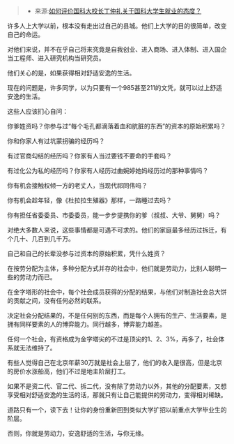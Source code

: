 
>- 来源:[如何评价国科大校长丁仲礼关于国科大学生就业的态度？](https://zhuanlan.zhihu.com/p/29422435)

许多人上大学以前，根本没有走出过自己的县城。他们上大学的目的很简单，改变自己的命运。

对他们来说，并不在乎自己将来究竟是自我创业、进入商场、进入体制、进入国企当工程师、进入研究机构当研究员。

他们关心的是，如果获得相对舒适安逸的生活。

现在的问题是，许多同学，以为只要有一个985甚至211的文凭，就可以过上舒适安逸的生活。

这些人应该扪心自问：

你爹姓资吗？你参与过“每个毛孔都滴落着血和肮脏的东西”的资本的原始积累吗？

你和你家人有过坑蒙拐骗的经历吗？

有过官商勾结的经历吗？你家有人当过要钱不要命的手套吗？

有过化公为私的经历吗？你家有人经历过曲婉婷她妈经历过的那种事情吗？

你有机会接触权倾一方的老丈人，当现代祁同伟吗？

你有机会趁年轻，像《杜拉拉生殖器》那样，一路睡过去吗？

你有担任省委委员、市委委员，能一步步提携你的爹（叔叔、大爷、舅舅）吗？

对绝大多数人来说，这些事情都是可遇不可求的。他们的家庭最多经历过拆迁，有个几十、几百到几千万。

自己和自己的长辈没参与过资本的原始积累，凭什么姓资？

在按劳分配为主体，多种分配方式并存的社会中，他们就是劳动力，比别人聪明一些的劳动力而已。

在金字塔形的社会中，每个社会成员获得的分配的结果，与他们对制造社会总大饼的贡献之间，没有任何必然的联系。

决定社会分配结果的，不是任何别的东西，而是每个人拥有的生产、生活要素，是拥有同样要素的人的博弈能力。同行越多，博弈能力越差。

任何一个社会，有资格成为金字塔尖的不过是顶尖的1、2、3%，再多了，社会体系就无法维持了。

有些人觉得自己在北京年薪30万就是社会上层了，他们的收入是很高，但是北京的房价水涨船高，他们不过是地主阶层打工。

如果不是资二代、官二代、拆二代，没有除了劳动力以外，其他的分配要素，又想享受相对舒适安逸的生活的话，那就只有让自己能提供的劳动力，变得相对稀缺。

道路只有一个，读下去！让你的身份重新回到类似大学扩招以前重点大学毕业生的阶层。

否则，你就是劳动力，安逸舒适的生活，与你无缘。
